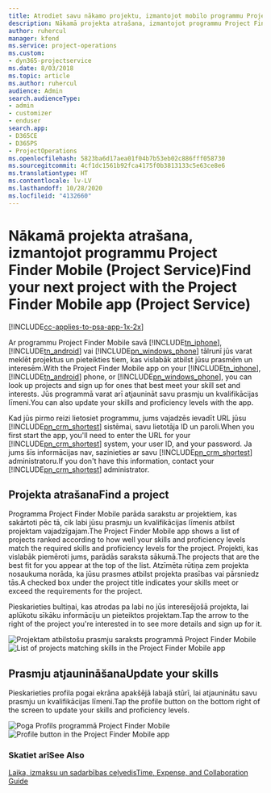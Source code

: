 ```yaml
---
title: Atrodiet savu nākamo projektu, izmantojot mobilo programmu Project Finder Mobile
description: Nākamā projekta atrašana, izmantojot programmu Project Finder Mobile programmai Project Service
author: ruhercul
manager: kfend
ms.service: project-operations
ms.custom:
- dyn365-projectservice
ms.date: 8/03/2018
ms.topic: article
ms.author: ruhercul
audience: Admin
search.audienceType:
- admin
- customizer
- enduser
search.app:
- D365CE
- D365PS
- ProjectOperations
ms.openlocfilehash: 5823ba6d17aea01f04b7b53eb02c886fff058730
ms.sourcegitcommit: 4cf1dc1561b92fca4175f0b3813133c5e63ce8e6
ms.translationtype: HT
ms.contentlocale: lv-LV
ms.lasthandoff: 10/28/2020
ms.locfileid: "4132660"
---
```

# <a name="find-your-next-project-with-the-project-finder-mobile-app-project-service"></a><span data-ttu-id="6c615-103">Nākamā projekta atrašana, izmantojot programmu Project Finder Mobile (Project Service)</span><span class="sxs-lookup"><span data-stu-id="6c615-103">Find your next project with the Project Finder Mobile app (Project Service)</span></span>

[!INCLUDE[cc-applies-to-psa-app-1x-2x](../includes/cc-applies-to-psa-app-1x-2x.md)]

<span data-ttu-id="6c615-104">Ar programmu Project Finder Mobile savā [!INCLUDE[tn_iphone](../includes/tn-iphone.md)], [!INCLUDE[tn_android](../includes/tn-android.md)] vai [!INCLUDE[pn_windows_phone](../includes/pn-windows-phone.md)] tālrunī jūs varat meklēt projektus un pieteikties tiem, kas vislabāk atbilst jūsu prasmēm un interesēm.</span><span class="sxs-lookup"><span data-stu-id="6c615-104">With the Project Finder Mobile app on your [!INCLUDE[tn_iphone](../includes/tn-iphone.md)], [!INCLUDE[tn_android](../includes/tn-android.md)] phone, or [!INCLUDE[pn_windows_phone](../includes/pn-windows-phone.md)], you can look up projects and sign up for ones that best meet your skill set and interests.</span></span> <span data-ttu-id="6c615-105">Jūs programmā varat arī atjaunināt savu prasmju un kvalifikācijas līmeni.</span><span class="sxs-lookup"><span data-stu-id="6c615-105">You can also update your skills and proficiency levels with the app.</span></span>  
  
 <span data-ttu-id="6c615-106">Kad jūs pirmo reizi lietosiet programmu, jums vajadzēs ievadīt URL jūsu [!INCLUDE[pn_crm_shortest](../includes/pn-crm-shortest.md)] sistēmai, savu lietotāja ID un paroli.</span><span class="sxs-lookup"><span data-stu-id="6c615-106">When you first start the app, you'll need to enter the URL for your [!INCLUDE[pn_crm_shortest](../includes/pn-crm-shortest.md)] system, your user ID, and your password.</span></span> <span data-ttu-id="6c615-107">Ja jums šīs informācijas nav, sazinieties ar savu [!INCLUDE[pn_crm_shortest](../includes/pn-crm-shortest.md)] administratoru.</span><span class="sxs-lookup"><span data-stu-id="6c615-107">If you don't have this information,  contact your [!INCLUDE[pn_crm_shortest](../includes/pn-crm-shortest.md)] administrator.</span></span>  
  
## <a name="find-a-project"></a><span data-ttu-id="6c615-108">Projekta atrašana</span><span class="sxs-lookup"><span data-stu-id="6c615-108">Find a project</span></span>  
 <span data-ttu-id="6c615-109">Programma Project Finder Mobile parāda sarakstu ar projektiem, kas sakārtoti pēc tā, cik labi jūsu prasmju un kvalifikācijas līmenis atbilst projektam vajadzīgajam.</span><span class="sxs-lookup"><span data-stu-id="6c615-109">The Project Finder Mobile app shows a list of projects ranked according to how well your skills and proficiency levels match the required skills and proficiency levels for the project.</span></span> <span data-ttu-id="6c615-110">Projekti, kas vislabāk piemēroti jums, parādās saraksta sākumā.</span><span class="sxs-lookup"><span data-stu-id="6c615-110">The projects that are the best fit for you appear at the top of the list.</span></span> <span data-ttu-id="6c615-111">Atzīmēta rūtiņa zem projekta nosaukuma norāda, ka jūsu prasmes atbilst projekta prasības vai pārsniedz tās.</span><span class="sxs-lookup"><span data-stu-id="6c615-111">A checked box under the project title indicates your skills meet or exceed the requirements for the project.</span></span>  
  
 <span data-ttu-id="6c615-112">Pieskarieties bultiņai, kas atrodas pa labi no jūs interesējošā projekta, lai aplūkotu sīkāku informāciju un pieteiktos projektam.</span><span class="sxs-lookup"><span data-stu-id="6c615-112">Tap the arrow to the right of the project you're interested in to see more details and sign up for it.</span></span>  
  
 <span data-ttu-id="6c615-113">![Projektam atbilstošu prasmju saraksts programmā Project Finder Mobile](../psa/media/project-service-project-finder-list.png "Projektam atbilstošu prasmju saraksts programmā Project Finder Mobile")</span><span class="sxs-lookup"><span data-stu-id="6c615-113">![List of projects matching skills in the Project Finder Mobile app](../psa/media/project-service-project-finder-list.png "List of projects matching skills in the Project Finder Mobile app")</span></span>  
  
## <a name="update-your-skills"></a><span data-ttu-id="6c615-114">Prasmju atjaunināšana</span><span class="sxs-lookup"><span data-stu-id="6c615-114">Update your skills</span></span>  
 <span data-ttu-id="6c615-115">Pieskarieties profila pogai ekrāna apakšējā labajā stūrī, lai atjauninātu savu prasmju un kvalifikācijas līmeni.</span><span class="sxs-lookup"><span data-stu-id="6c615-115">Tap the profile button on the bottom right of the screen to update your skills and proficiency levels.</span></span>  
  
 <span data-ttu-id="6c615-116">![Poga Profils programmā Project Finder Mobile](../psa/media/project-service-project-finder-profile.png "Poga Profils programmā Project Finder Mobile")</span><span class="sxs-lookup"><span data-stu-id="6c615-116">![Profile button in the Project Finder Mobile app](../psa/media/project-service-project-finder-profile.png "Profile button in the Project Finder Mobile app")</span></span>  
  
### <a name="see-also"></a><span data-ttu-id="6c615-117">Skatiet arī</span><span class="sxs-lookup"><span data-stu-id="6c615-117">See Also</span></span>  
 [<span data-ttu-id="6c615-118">Laika, izmaksu un sadarbības ceļvedis</span><span class="sxs-lookup"><span data-stu-id="6c615-118">Time, Expense, and Collaboration Guide</span></span>](../psa/time-expense-collaboration-guide.md)
